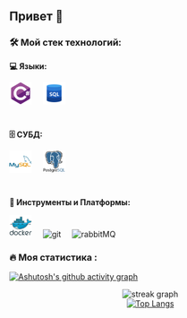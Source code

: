 ## Привет 👋

<h3 align="left">🛠️ Мой стек технологий:</h3>

<b>💻 Языки:</b>

<div align="left" style="margin-bottom: 10px;">
  <img src="https://raw.githubusercontent.com/devicons/devicon/master/icons/csharp/csharp-original.svg" alt="csharp" width="40" height="40"/>
  <img width="12" />
  <img src="https://github.com/IgorBoytsov/IgorBoytsov/blob/main/images/icons8-sql-96.png" alt="SQL" width="40" height="40"/>
</div>
<br>

<b>🗄️ СУБД:</b>
<div align="left" style="margin-bottom: 10px;">
  <img src="https://raw.githubusercontent.com/devicons/devicon/master/icons/mysql/mysql-original-wordmark.svg" alt="mysql" width="40" height="40"/> 
  <img width="12" />
  <img src="https://raw.githubusercontent.com/devicons/devicon/master/icons/postgresql/postgresql-original-wordmark.svg" alt="postgresql" width="40" height="40"/> 
</div>
<br>

<b>🧰 Инструменты и Платформы:</b>
<div align="left" style="margin-bottom: 20px;">
  <img src="https://raw.githubusercontent.com/devicons/devicon/master/icons/docker/docker-original-wordmark.svg" alt="docker" width="40" height="40"/>
  <img width="12" />
  <img src="https://www.vectorlogo.zone/logos/git-scm/git-scm-icon.svg" alt="git" width="40" height="40"/> 
  <img width="12" />
  <img src="https://www.vectorlogo.zone/logos/rabbitmq/rabbitmq-icon.svg" alt="rabbitMQ" width="40" height="40"/> 
</div>

<h3 align="left">🔥   Моя статистика :</h3>

[![Ashutosh's github activity graph](https://github-readme-activity-graph.vercel.app/graph?username=igorboytsov&theme=react-dark)](https://github.com/ashutosh00710/github-readme-activity-graph)

<div align="center">
  <img src="https://streak-stats.demolab.com?user=IgorBoytsov&locale=en&mode=daily&theme=shadow-blue&hide_border=false&border_radius=5&order=3" height="220" alt="streak graph"  />
  <br/>
    <a href="https://github.com/anuraghazra/github-readme-stats">
    <img src="https://github-readme-stats.vercel.app/api/top-langs/?username=IgorBoytsov&theme=github_dark&layout=pie" alt="Top Langs" />
  </a>
</div>
